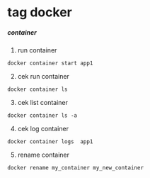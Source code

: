 # tag docker

##### container

1. run container 
```
docker container start app1
```

2. cek run container
```
docker container ls
```

3. cek list container 
```
docker container ls -a
```

4. cek log container
```
docker container logs  app1
```

5.  rename container
```
docker rename my_container my_new_container
```
